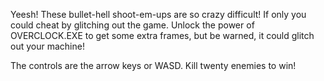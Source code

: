 Yeesh! These bullet-hell shoot-em-ups are so crazy difficult! If only you could cheat by glitching out the game. Unlock the power of OVERCLOCK.EXE to get some extra frames, but be warned, it could glitch out your machine!

The controls are the arrow keys or WASD. Kill twenty enemies to win!